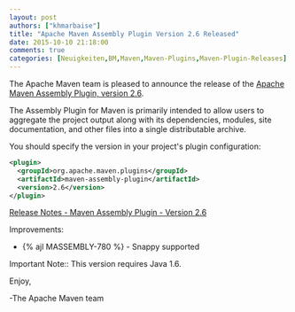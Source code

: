 ```yaml
---
layout: post
authors: ["khmarbaise"]
title: "Apache Maven Assembly Plugin Version 2.6 Released"
date: 2015-10-10 21:18:00
comments: true
categories: [Neuigkeiten,BM,Maven,Maven-Plugins,Maven-Plugin-Releases]
---
```

The Apache Maven team is pleased to announce the release of the [Apache
Maven Assembly Plugin, version 2.6](https://maven.apache.org/plugins/maven-assembly-plugin/).

The Assembly Plugin for Maven is primarily intended to allow users to aggregate
the project output along with its dependencies, modules, site documentation,
and other files into a single distributable archive.

You should specify the version in your project's plugin configuration:

``` xml
<plugin>
  <groupId>org.apache.maven.plugins</groupId>
  <artifactId>maven-assembly-plugin</artifactId>
  <version>2.6</version>
</plugin>
```

<!-- more -->

[Release Notes - Maven Assembly Plugin - Version 2.6](https://issues.apache.org/jira/secure/ReleaseNote.jspa?projectId=12317220&version=12333764)

Improvements:

 * {% ajl MASSEMBLY-780 %} - Snappy supported

Important Note:: This version requires Java 1.6.

Enjoy,

-The Apache Maven team
